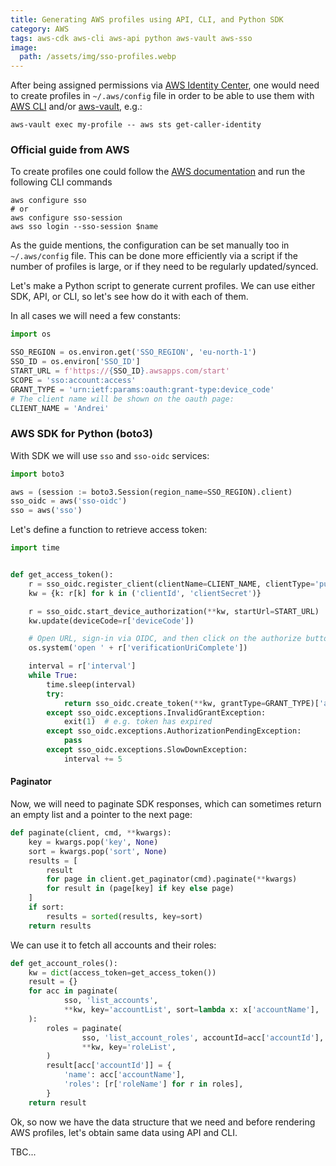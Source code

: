 ```yaml
---
title: Generating AWS profiles using API, CLI, and Python SDK
category: AWS
tags: aws-cdk aws-cli aws-api python aws-vault aws-sso
image:
  path: /assets/img/sso-profiles.webp
---
```


After being assigned permissions via [AWS Identity Center](https://aws.amazon.com/iam/identity-center/), one would need to create profiles in `~/.aws/config` file in order to be able to use them with [AWS CLI](https://aws.amazon.com/cli/) and/or [aws-vault](https://github.com/99designs/aws-vault), e.g.:

```shell
aws-vault exec my-profile -- aws sts get-caller-identity
```

### Official guide from AWS

To create profiles one could follow the [AWS documentation](https://docs.aws.amazon.com/cli/latest/userguide/sso-configure-profile-token.html) and run the following CLI commands

```shell
aws configure sso
# or
aws configure sso-session
aws sso login --sso-session $name
```

As the guide mentions, the configuration can be set manually too in `~/.aws/config` file. This can be done more efficiently via a script if the number of profiles is large, or if they need to be regularly updated/synced.

Let's make a Python script to generate current profiles. We can use either SDK, API, or CLI, so let's see how do it with each of them.

In all cases we will need a few constants:

```python
import os

SSO_REGION = os.environ.get('SSO_REGION', 'eu-north-1')
SSO_ID = os.environ['SSO_ID']
START_URL = f'https://{SSO_ID}.awsapps.com/start'
SCOPE = 'sso:account:access'
GRANT_TYPE = 'urn:ietf:params:oauth:grant-type:device_code'
# The client name will be shown on the oauth page: 
CLIENT_NAME = 'Andrei'
```

### AWS SDK for Python (boto3)

With SDK we will use `sso` and `sso-oidc` services:

```python
import boto3

aws = (session := boto3.Session(region_name=SSO_REGION).client)
sso_oidc = aws('sso-oidc')
sso = aws('sso')
```

Let's define a function to retrieve access token:

```python
import time


def get_access_token():
    r = sso_oidc.register_client(clientName=CLIENT_NAME, clientType='public', scopes=[SCOPE])
    kw = {k: r[k] for k in ('clientId', 'clientSecret')}

    r = sso_oidc.start_device_authorization(**kw, startUrl=START_URL)
    kw.update(deviceCode=r['deviceCode'])

    # Open URL, sign-in via OIDC, and then click on the authorize buttons:
    os.system('open ' + r['verificationUriComplete'])

    interval = r['interval']
    while True:
        time.sleep(interval)
        try:
            return sso_oidc.create_token(**kw, grantType=GRANT_TYPE)['accessToken']
        except sso_oidc.exceptions.InvalidGrantException:
            exit(1)  # e.g. token has expired
        except sso_oidc.exceptions.AuthorizationPendingException:
            pass
        except sso_oidc.exceptions.SlowDownException:
            interval += 5
```

#### Paginator

Now, we will need to paginate SDK responses, which can sometimes return an empty list and a pointer to the next page:

```python
def paginate(client, cmd, **kwargs):
    key = kwargs.pop('key', None)
    sort = kwargs.pop('sort', None)
    results = [
        result
        for page in client.get_paginator(cmd).paginate(**kwargs)
        for result in (page[key] if key else page)
    ]
    if sort:
        results = sorted(results, key=sort)
    return results
```

We can use it to fetch all accounts and their roles:

```python
def get_account_roles():
    kw = dict(access_token=get_access_token())
    result = {}
    for acc in paginate(
            sso, 'list_accounts',
            **kw, key='accountList', sort=lambda x: x['accountName'],
    ):
        roles = paginate(
                sso, 'list_account_roles', accountId=acc['accountId'],
                **kw, key='roleList',
        )
        result[acc['accountId']] = {
            'name': acc['accountName'],
            'roles': [r['roleName'] for r in roles],
        }
    return result
```

Ok, so now we have the data structure that we need and before rendering AWS profiles, let's obtain same data using API and CLI.

TBC...
